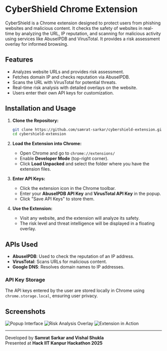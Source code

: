 # CyberShield Chrome Extension

CyberShield is a Chrome extension designed to protect users from phishing websites and malicious content. It checks the safety of websites in real-time by analyzing the URL, IP reputation, and scanning for malicious activity using services like AbuseIPDB and VirusTotal. It provides a risk assessment overlay for informed browsing.

## Features

- Analyzes website URLs and provides risk assessment.
- Fetches domain IP and checks reputation via AbuseIPDB.
- Scans the URL with VirusTotal for potential threats.
- Real-time risk analysis with detailed overlays on the website.
- Users enter their own API keys for customization.

## Installation and Usage

1. **Clone the Repository:**

   ```bash
   git clone https://github.com/samrat-sarkar/cybershield-extension.git
   cd cybershield-extension
   ```

2. **Load the Extension into Chrome:**

   - Open Chrome and go to `chrome://extensions/`
   - Enable **Developer Mode** (top-right corner).
   - Click **Load Unpacked** and select the folder where you have the extension files.

3. **Enter API Keys:**

   - Click the extension icon in the Chrome toolbar.
   - Enter your **AbuseIPDB API Key** and **VirusTotal API Key** in the popup.
   - Click "Save API Keys" to store them.

4. **Use the Extension:**

   - Visit any website, and the extension will analyze its safety.
   - The risk level and threat intelligence will be displayed in a floating overlay.

## APIs Used

- **AbuseIPDB**: Used to check the reputation of an IP address.
- **VirusTotal**: Scans URLs for malicious content.
- **Google DNS**: Resolves domain names to IP addresses.

### API Key Storage

The API keys entered by the user are stored locally in Chrome using `chrome.storage.local`, ensuring user privacy.

## Screenshots

![Popup Interface](https://samrat-sarkar.github.io/cybershield-extension/screenshots/img1.png)
![Risk Analysis Overlay](https://samrat-sarkar.github.io/cybershield-extension/screenshots/img2.png)
![Extension in Action](https://samrat-sarkar.github.io/cybershield-extension/screenshots/img3.png)

---

Developed by **Samrat Sarkar and Vishal Shukla**  
Presented at **Hack IIT Kanpur Hackathon 2025**
